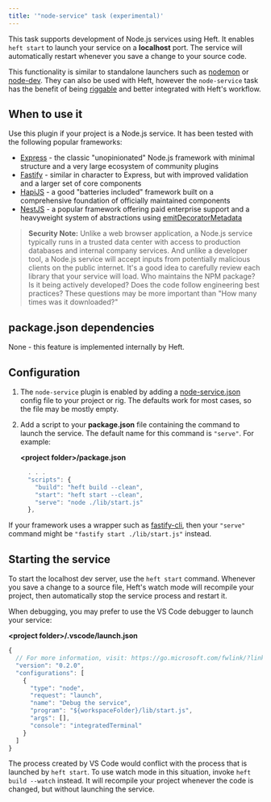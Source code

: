 ```yaml
---
title: '"node-service" task (experimental)'
---
```


This task supports development of Node.js services using Heft.  It enables `heft start` to launch your service on a **localhost** port.  The service will automatically restart whenever you save a change to your source code.

This functionality is similar to standalone launchers such as [nodemon](https://nodemon.io/) or [node-dev](https://www.npmjs.com/package/node-dev).  They can also be used with Heft, however the `node-service` task has the benefit of being [riggable](../heft/rig_packages) and better integrated with Heft's workflow.


## When to use it

Use this plugin if your project is a Node.js service.  It has been tested with the following popular frameworks:

- [Express](http://expressjs.com/) - the classic "unopinionated" Node.js framework with minimal structure and a very large ecosystem of community plugins
- [Fastify](https://www.fastify.io/) - similar in character to Express, but with improved validation and a larger set of core components
- [HapiJS](https://hapi.dev/) - a good "batteries included" framework built on a comprehensive foundation of officially maintained components
- [NestJS](https://nestjs.com/) - a popular framework offering paid enterprise support and a heavyweight system of abstractions using [emitDecoratorMetadata](https://www.typescriptlang.org/tsconfig#emitDecoratorMetadata)

> **Security Note:**  Unlike a web browser application, a Node.js service typically runs in a trusted data center
> with access to production databases and internal company services.  And unlike a developer tool, a Node.js service
> will accept inputs from potentially malicious clients on the public internet.  It's a good idea to carefully review
> each library that your service will load.  Who maintains the NPM package?  Is it being actively developed?  Does
> the code follow engineering best practices?  These questions may be more important than "How many times was
> it downloaded?"


## package.json dependencies

None - this feature is implemented internally by Heft.


## Configuration

1. The `node-service` plugin is enabled by adding a
  [node-service.json](../heft_configs/node-service_json) config file
   to your project or rig.  The defaults work for most cases, so the file may be mostly empty.

2. Add a script to your **package.json** file containing the command to launch the service.  The default name
   for this command is `"serve"`.  For example:

   **&lt;project folder&gt;/package.json**
   ```js
     . . .
     "scripts": {
       "build": "heft build --clean",
       "start": "heft start --clean",
       "serve": "node ./lib/start.js"
     },
   ```

If your framework uses a wrapper such as [fastify-cli](https://github.com/fastify/fastify-cli), then
your `"serve"` command might be `"fastify start ./lib/start.js"` instead.


## Starting the service

To start the localhost dev server, use the `heft start` command.  Whenever you save a change to a source file, Heft's watch mode will recompile your project, then automatically stop the service process and restart it.

When debugging, you may prefer to use the VS Code debugger to launch your service:

**&lt;project folder&gt;/.vscode/launch.json**
```js
{
  // For more information, visit: https://go.microsoft.com/fwlink/?linkid=830387
  "version": "0.2.0",
  "configurations": [
    {
      "type": "node",
      "request": "launch",
      "name": "Debug the service",
      "program": "${workspaceFolder}/lib/start.js",
      "args": [],
      "console": "integratedTerminal"
    }
  ]
}
```

The process created by VS Code would conflict with the process that is launched by `heft start`.  To use watch mode in this situation, invoke `heft build --watch` instead.  It will recompile your project whenever the code is changed, but without launching the service.
